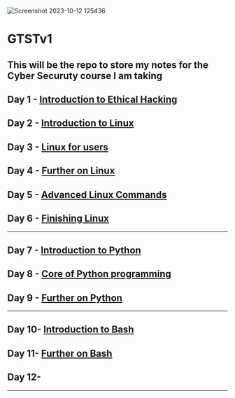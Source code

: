 ![Screenshot 2023-10-12 125436](https://github.com/Mistire/GTSTv1/assets/96515111/0c94b3cb-f6de-4f0b-9bae-279a3c02ce65)
# GTSTv1
## This will be the repo to store my notes for the **Cyber Securuty** course I am taking

## Day 1 - [Introduction to Ethical Hacking](https://github.com/Mistire/GTSTv1/blob/main/Day1.md)
## Day 2 - [Introduction to Linux](https://github.com/Mistire/GTSTv1/blob/main/Day%202.md)
## Day 3 - [Linux for users](https://github.com/Mistire/GTSTv1/blob/main/Day%203.md)
## Day 4 - [Further on Linux](https://github.com/Mistire/GTSTv1/blob/main/Day%204.md)
## Day 5 - [Advanced Linux Commands](https://github.com/Mistire/GTSTv1/blob/main/Day%205.md)
## Day 6 - [Finishing Linux](https://github.com/Mistire/GTSTv1/blob/main/Day%206.md)
--- 
## Day 7 -  [Introduction to Python](https://github.com/Mistire/GTSTv1/blob/main/Day%207.md)
## Day 8 -  [Core of Python programming](https://github.com/Mistire/GTSTv1/blob/main/Day%208.md)
## Day 9 -  [Further on Python](https://github.com/Mistire/GTSTv1/blob/main/Day%209.md)
---
## Day 10- [Introduction to Bash](https://github.com/Mistire/GTSTv1/blob/main/Day_10.md)
## Day 11- [Further on Bash](https://github.com/Mistire/GTSTv1/blob/main/Day_11.md)
## Day 12-
---

